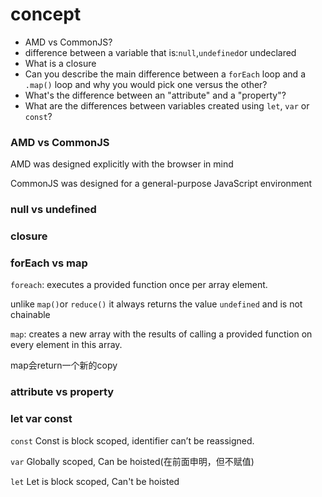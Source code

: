 # concept



- AMD vs CommonJS?
- difference between a variable that is:```null```,```undefined```or undeclared
- What is a closure
- Can you describe the main difference between a `forEach` loop and a `.map()` loop and why you would pick one versus the other?
- What's the difference between an "attribute" and a "property"?
- What are the differences between variables created using `let`, `var` or `const`?



### AMD vs CommonJS

AMD  was designed explicitly with the browser in mind

CommonJS was designed for a general-purpose JavaScript environment



### null vs undefined



### closure





### forEach vs map

`foreach`: executes a provided function once per array element.

unlike `map()`or `reduce()` it always returns the value `undefined` and is not chainable



`map`: creates a new array with the results of calling a provided function on every element in this array.

map会return一个新的copy



### attribute vs property



### let var const

`const` Const is block scoped, identifier can’t be reassigned.

`var` Globally scoped, Can be hoisted(在前面申明，但不赋值)

`let` Let is block scoped, Can't be hoisted
